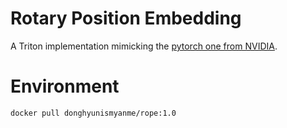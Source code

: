 # Rotary Position Embedding
A Triton implementation mimicking the
[pytorch one from NVIDIA](https://github.com/NVIDIA/TransformerEngine/blob/b8eea8aaa94bb566c3a12384eda064bda8ac4fd7/transformer_engine/pytorch/attention.py#L1170-L1230).


# Environment
```
docker pull donghyunismyanme/rope:1.0
```
